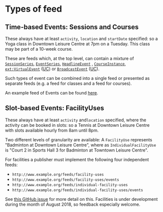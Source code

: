 # Types of feed

## Time-based Events: Sessions and Courses

These always have at least `activity`, `location` and `startDate` specified: so a Yoga class in Downtown Leisure Centre at 7pm on a Tuesday. This class may be part of a 10-week course.

These are feeds which, at the top level, can contain a mixture of [`SessionSeries`](https://www.openactive.io/modelling-opportunity-data/EditorsDraft/#regular-sessions-sessionseries-and-scheduledsession-), [`EventSeries`](https://www.openactive.io/modelling-opportunity-data/EditorsDraft/#grouping-together-events-eventseries-), [`HeadlineEvent`](https://www.openactive.io/modelling-opportunity-data/EditorsDraft/#headline-events-headlineevent-) , [`CourseInstance`](https://www.openactive.io/modelling-opportunity-data/EditorsDraft/#courses-courseinstance-), [`ext:VirtualEvent`](https://github.com/openactive/modelling-opportunity-data/issues/71) \([UC](https://github.com/openactive/modelling-opportunity-data/issues/71)\) or [`BroadcastEvent`](https://schema.org/BroadcastEvent) \([UC](https://github.com/openactive/modelling-opportunity-data/issues/71)\).

Such types of event can be combined into a single feed or presented as separate feeds \(e.g. a feed for classes and a feed for courses\). 

An example feed of Events can be found [here](http://validator.openactive.io/?url=https%3A%2F%2Fwww.openactive.io%2Fdata-models%2Fversions%2F2.x%2Fexamples%2Fevent_example_1.json&version=2.0).

## Slot-based Events: FacilityUses

These always have at least `activity` and`location` specified, where the activity can be booked in slots: so a Tennis at Downtown Leisure Centre with slots available hourly from 8am until 8pm. 

Two different levels of granularity are available: A `FacilityUse` represents "Badminton at Downtown Leisure Centre", where as `IndividualFacilityUse` is "Court 2 in Sports Hall 3 for Badminton at Towntown Leisure Centre".

For facilities a publisher must implement the following four independent feeds:

* `http://www.example.org/feeds/facility-uses`
* `http://www.example.org/feeds/facility-uses/events`
* `http://www.example.org/feeds/individual-facility-uses`
* `http://www.example.org/feeds/individual-facility-uses/events`

See [this GitHub issue](https://github.com/openactive/activation/issues/160) for more detail on this. Facilities is under development during the month of August 2018, so feedback especially welcome.

